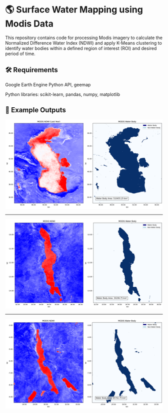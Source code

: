# 🌎 Surface Water Mapping using Modis Data

This repository contains code for processing Modis imagery to calculate the Normalized Difference Water Index (NDWI) and apply K-Means clustering to identify water bodies within a defined region of interest (ROI) and desired period of time.



## 🛠️ Requirements
Google Earth Engine Python API, geemap

Python libraries: scikit-learn, pandas, numpy, matplotlib



## 📸 Example Outputs
![image alt](https://github.com/SaeidDaliriSusefi/Surface-Water-Mapping-Modis/blob/f70403c8a8ac2e4cf7ad995efca50db2665165f7/Images/download.png)

---------------------------------------------------------------------------------------------------------------------------------------------------------
![image alt](https://github.com/SaeidDaliriSusefi/Surface-Water-Mapping-Modis/blob/3c34ce2d85c01681bfb43df129fe6d84ab7442fc/Images/download%20(1).png)

---------------------------------------------------------------------------------------------------------------------------------------------------------
![image alt](https://github.com/SaeidDaliriSusefi/Surface-Water-Mapping-Modis/blob/afaa4db73edc0273a16578aac7036eb3c6f20f75/Images/download%20(2).png)
